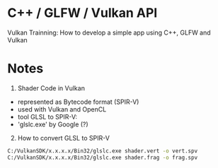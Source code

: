 # C++ / GLFW / Vulkan API
Vulkan Trainning: How to develop a simple app using C++, GLFW and Vulkan

# Notes

1. Shader Code in Vulkan
- represented as Bytecode format (SPIR-V)
- used with Vulkan and OpenCL
- tool GLSL to SPIR-V:
- 'glslc.exe' by Google (?)

2. How to convert GLSL to SPIR-V

```bash
C:/VulkanSDK/x.x.x.x/Bin32/glslc.exe shader.vert -o vert.spv
C:/VulkanSDK/x.x.x.x/Bin32/glslc.exe shader.frag -o frag.spv
```


